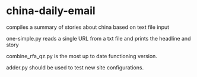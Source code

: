 # china-daily-email
compiles a summary of stories about china based on text file input

one-simple.py reads a single URL from a txt file and prints the headline and story

combine_rfa_qz.py is the most up to date functioning version. 

adder.py should be used to test new site configurations.
